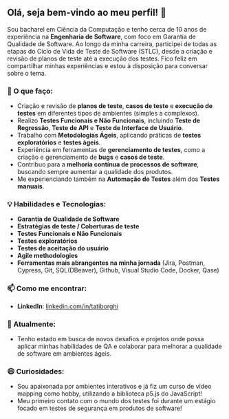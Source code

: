 ## Olá, seja bem-vindo ao meu perfil! 👋

Sou bacharel em Ciência da Computação e tenho cerca de 10 anos de experiência na **Engenharia de Software**, com foco em Garantia de Qualidade de Software. Ao longo da minha carreira, participei de todas as etapas do Ciclo de Vida de Teste de Software (STLC), desde a criação e revisão de planos de teste até a execução dos testes. Fico feliz em compartilhar minhas experiências e estou à disposição para conversar sobre o tema.

### 🔧 O que faço:
- Criação e revisão de **planos de teste**, **casos de teste** e **execução de testes** em diferentes tipos de ambientes (simples a complexos).
- Realizo **Testes Funcionais e Não Funcionais**, incluindo **Teste de Regressão**, **Teste de API** e **Teste de Interface de Usuário**.
- Trabalho com **Metodologias Ágeis**, aplicando práticas de **testes exploratórios** e **testes ágeis**.
- Experiência em ferramentas de **gerenciamento de testes**, como a criação e gerenciamento de **bugs** e **casos de teste**.
- Contribuo para a **melhoria contínua de processos de software**, buscando sempre aumentar a qualidade dos produtos.
- Me experienciando também na **Automação de Testes** além dos **Testes manuais**.

### 💡 Habilidades e Tecnologias:
- **Garantia de Qualidade de Software**
- **Estratégias de teste / Coberturas de teste**
- **Testes Funcionais e Não Funcionais**
- **Testes exploratórios**
- **Testes de aceitação do usuário**
- **Agile methodologies**
- **Ferramentas mais abrangentes na minha jornada** (Jira, Postman, Cypress, Git, SQL(DBeaver), Github, Visual Studio Code, Docker, Qase)
  
### 📫 Como me encontrar:
- **LinkedIn**: [linkedin.com/in/tatiborghi](https://www.linkedin.com/in/tatidutrab)

### 🚀 Atualmente:
- Tenho estado em busca de novos desafios e projetos onde possa aplicar minhas habilidades de QA e colaborar para melhorar a qualidade de software em ambientes ágeis.

### 😄 **Curiosidades**:
- Sou apaixonada por ambientes interativos e já fiz um curso de vídeo mapping como hobby, utilizando a biblioteca p5.js do JavaScript!
- Meu primeiro contato com o mundo dos testes foi durante um estágio focado em testes de segurança em produtos de software!
